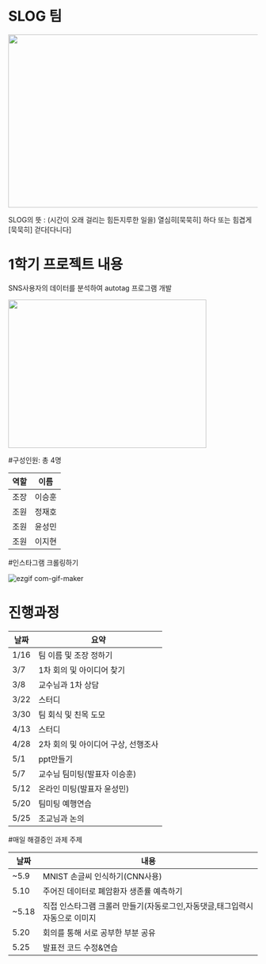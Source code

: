 # SLOG 팀 
<img src="https://user-images.githubusercontent.com/80320168/119489721-ee8e9d80-bd96-11eb-98b9-9bf321dcc803.png"  width="600" height="350">

SLOG의 뜻 : (시간이 오래 걸리는 힘든지루한 일을) 열심히[묵묵히] 하다 또는 힘겹게[묵묵히] 걷다[다니다]

# 1학기 프로젝트 내용
SNS사용자의 데이터를 분석하여 autotag 프로그램 개발

<img src="https://user-images.githubusercontent.com/80320168/119504353-d7f04280-bda6-11eb-855c-d841a7730b8d.jpg"  width="400" height="300">

#구성인원: 총 4명

역할|이름|
---|---|
조장|이승훈|
조원|정재호|
조원|윤성민|
조원|이지현|

#인스타그램 크롤링하기

![ezgif com-gif-maker](https://user-images.githubusercontent.com/80320168/119503688-34069700-bda6-11eb-9eaa-943547a03576.gif)

# 진행과정

날짜| 요약|
---|---|
1/16|팀 이름 및 조장 정하기|
3/7|1차 회의 및 아이디어 찾기|
3/8|교수님과 1차 상담|
3/22|스터디|
3/30|팀 회식 및 친목 도모|
4/13|스터디|
4/28|2차 회의 및 아이디어 구상, 선행조사|
5/1|ppt만들기|
5/7|교수님 팀미팅(발표자 이승훈)|
5/12|온라인 미팅(발표자 윤성민)|
5/20|팀미팅 예행연습|
5/25|조교님과 논의|

#매일 해결중인 과제 주제

날짜| 내용|
---|---|
~5.9|MNIST 손글씨 인식하기(CNN사용)|
5.10|주어진 데이터로 폐암환자 생존률 예측하기|
~5.18|직접 인스타그램 크롤러 만들기(자동로그인,자동댓글,태그입력시 자동으로 이미지
5.20|회의를 통해 서로 공부한 부분 공유|
5.25|발표전 코드 수정&연습|
